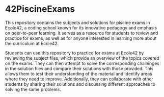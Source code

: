 # 42PiscineExams
This repository contains the subjects and solutions for piscine exams in Ecole42, a coding school known for its innovative pedagogy and emphasis on peer-to-peer learning. 
It serves as a resource for students to review and practice for exams, as well as for anyone interested in learning more about the curriculum at Ecole42.

Students can use this repository to practice for exams at Ecole42 by reviewing the subject files, which provide an overview of the topics covered on the exams. 
They can then attempt to solve the corresponding challenges in the solution files and compare their solutions with those provided. 
This allows them to test their understanding of the material and identify areas where they need to improve. 
Additionally, they can collaborate with other students by sharing their solutions and discussing different approaches to solving the same problems.
